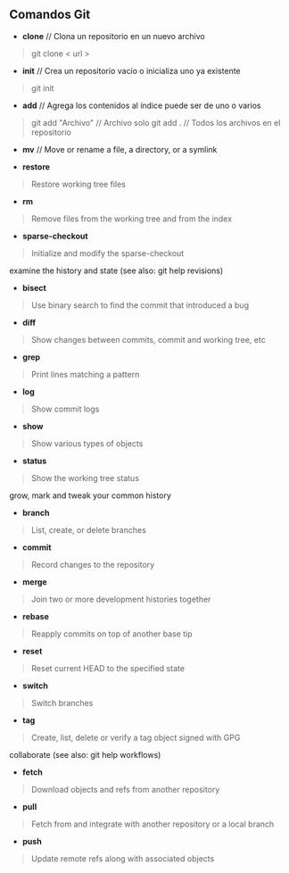 ## Comandos Git 

 
   *  **clone**   // Clona un repositorio en un nuevo archivo 
   > git clone < url >
   * **init**  // Crea un repositorio vacío o inicializa uno ya existente 
   > git init

   * **add** // Agrega los contenidos al índice puede ser de uno o varios 
   > git add "Archivo"  // Archivo solo 
   > git add . // Todos los archivos en el repositorio 
   * **mv** // Move or rename a file, a directory, or a symlink 
   > 
   * **restore** 
   > Restore working tree files
   * **rm**
   > Remove files from the working tree and from the index
   * **sparse-checkout** 
   > Initialize and modify the sparse-checkout

examine the history and state (see also: git help revisions)
   * **bisect**
   > Use binary search to find the commit that introduced a bug
   * **diff**
   > Show changes between commits, commit and working tree, etc
   * **grep** 
   > Print lines matching a pattern
   * **log**
   > Show commit logs
   * **show** 
   > Show various types of objects
   * **status**
   > Show the working tree status

grow, mark and tweak your common history
  * **branch**
   > List, create, or delete branches
   * **commit**
   > Record changes to the repository
   * **merge**
   > Join two or more development histories together
   * **rebase**
   > Reapply commits on top of another base tip
   * **reset**
   > Reset current HEAD to the specified state
   * **switch**
   > Switch branches
   * **tag**
   > Create, list, delete or verify a tag object signed with GPG

collaborate (see also: git help workflows)
   * **fetch**
   > Download objects and refs from another repository
   * **pull**
   > Fetch from and integrate with another repository or a local branch
   * **push**
   > Update remote refs along with associated objects
